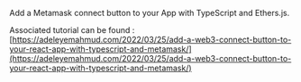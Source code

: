 Add a Metamask connect button to your App with TypeScript and Ethers.js.

Associated tutorial can be found : 
[https://adeleyemahmud.com/2022/03/25/add-a-web3-connect-button-to-your-react-app-with-typescript-and-metamask/](https://adeleyemahmud.com/2022/03/25/add-a-web3-connect-button-to-your-react-app-with-typescript-and-metamask/)